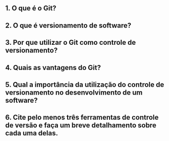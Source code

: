
## 1. O que é o Git?

## 2. O que é versionamento de software?

## 3. Por que utilizar o Git como controle de versionamento?

## 4. Quais as vantagens do Git? 

## 5. Qual a importância da utilização do controle de versionamento no desenvolvimento de um software?

## 6. Cite pelo menos três ferramentas de controle de versão e faça um breve detalhamento sobre cada uma delas.

